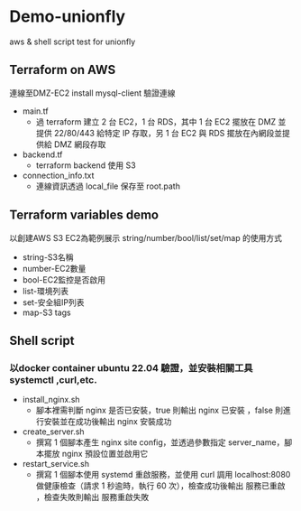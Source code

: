# Demo-unionfly
aws &amp; shell script test for unionfly

## Terraform on AWS
連線至DMZ-EC2 install mysql-client 驗證連線
- main.tf
  - 過 terraform 建立 2 台 EC2，1 台 RDS，其中 1 台 EC2 擺放在 DMZ 並提供 22/80/443 給特定 IP 存取，另 1 台 EC2 與 RDS 擺放在內網段並提供給 DMZ 網段存取
- backend.tf
  - terraform backend 使用 S3
- connection_info.txt
  - 連線資訊透過 local_file 保存至 root.path 
## Terraform variables demo
以創建AWS S3 EC2為範例展示 string/number/bool/list/set/map 的使用方式
- string-S3名稱
- number-EC2數量
- bool-EC2監控是否啟用
- list-環境列表
- set-安全組IP列表
- map-S3 tags
## Shell script
### 以docker container ubuntu 22.04 驗證，並安裝相關工具 systemctl ,curl,etc.
- install_nginx.sh
  - 腳本裡需判斷 nginx 是否已安裝，true 則輸出 nginx 已安裝 ，false 則進行安裝並在成功後輸出 nginx 安裝成功
- create_server.sh
  - 撰寫 1 個腳本產生 nginx site config，並透過參數指定 server_name，腳本擺放 nginx 預設位置並啟用它
- restart_service.sh
  - 撰寫 1 個腳本使用 systemd 重啟服務，並使用 curl 調用 localhost:8080 做健康檢查（請求 1 秒逾時，執行 60 次），檢查成功後輸出 服務已重啟 ，檢查失敗則輸出 服務重啟失敗